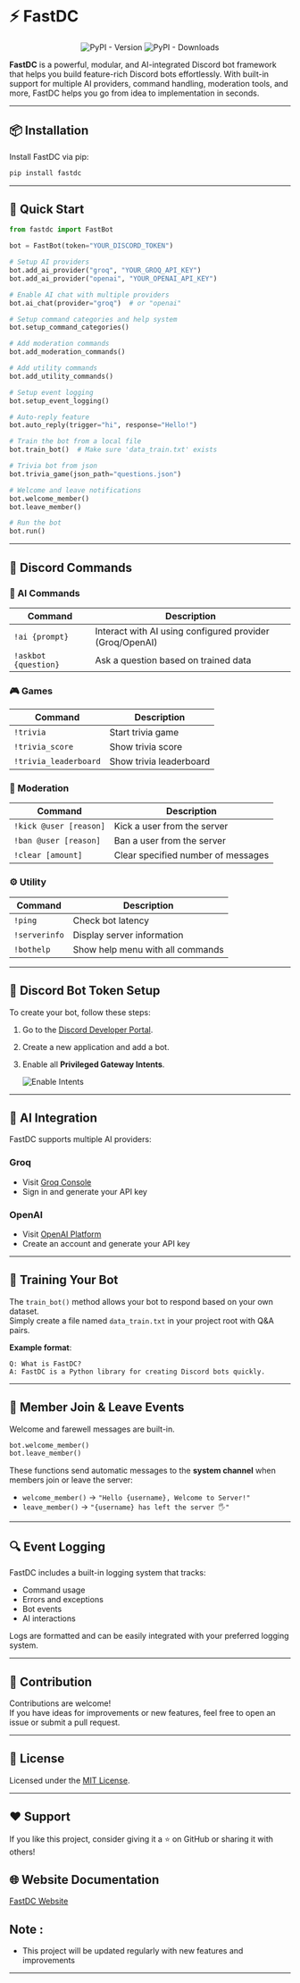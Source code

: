 # ⚡ FastDC

<p align="center">
  <img src="https://img.shields.io/pypi/v/fastdc" alt="PyPI - Version" />
  <img src="https://img.shields.io/pypi/dm/fastdc" alt="PyPI - Downloads" />
</p>

**FastDC** is a powerful, modular, and AI-integrated Discord bot framework that helps you build feature-rich Discord bots effortlessly. With built-in support for multiple AI providers, command handling, moderation tools, and more, FastDC helps you go from idea to implementation in seconds.

---

## 📦 Installation

Install FastDC via pip:

```bash
pip install fastdc
```

---

## 🚀 Quick Start

```python
from fastdc import FastBot

bot = FastBot(token="YOUR_DISCORD_TOKEN")

# Setup AI providers
bot.add_ai_provider("groq", "YOUR_GROQ_API_KEY")
bot.add_ai_provider("openai", "YOUR_OPENAI_API_KEY")

# Enable AI chat with multiple providers
bot.ai_chat(provider="groq")  # or "openai"

# Setup command categories and help system
bot.setup_command_categories()

# Add moderation commands
bot.add_moderation_commands()

# Add utility commands
bot.add_utility_commands()

# Setup event logging
bot.setup_event_logging()

# Auto-reply feature
bot.auto_reply(trigger="hi", response="Hello!")

# Train the bot from a local file
bot.train_bot()  # Make sure 'data_train.txt' exists

# Trivia bot from json
bot.trivia_game(json_path="questions.json")

# Welcome and leave notifications
bot.welcome_member()
bot.leave_member()

# Run the bot
bot.run()
```

---

## 💬 Discord Commands

### 🤖 AI Commands
| Command            | Description                                              |
|--------------------|----------------------------------------------------------|
| `!ai {prompt}`     | Interact with AI using configured provider (Groq/OpenAI)  |
| `!askbot {question}` | Ask a question based on trained data                     |

### 🎮 Games
| Command            | Description                                              |
|--------------------|----------------------------------------------------------|
| `!trivia`          | Start trivia game                                        |
| `!trivia_score`    | Show trivia score                                        |
| `!trivia_leaderboard` | Show trivia leaderboard                              |

### 👮 Moderation
| Command            | Description                                              |
|--------------------|----------------------------------------------------------|
| `!kick @user [reason]` | Kick a user from the server                          |
| `!ban @user [reason]`  | Ban a user from the server                           |
| `!clear [amount]`      | Clear specified number of messages                    |

### ⚙️ Utility
| Command            | Description                                              |
|--------------------|----------------------------------------------------------|
| `!ping`            | Check bot latency                                        |
| `!serverinfo`      | Display server information                              |
| `!bothelp`         | Show help menu with all commands                        |

---

## 🔑 Discord Bot Token Setup

To create your bot, follow these steps:

1. Go to the [Discord Developer Portal](https://discord.com/developers/applications).
2. Create a new application and add a bot.
3. Enable all **Privileged Gateway Intents**.

   ![Enable Intents](/doc-ss/intents.png)

---

## 🧠 AI Integration

FastDC supports multiple AI providers:

### Groq
- Visit [Groq Console](https://console.groq.com/)
- Sign in and generate your API key

### OpenAI
- Visit [OpenAI Platform](https://platform.openai.com/)
- Create an account and generate your API key

---

## 📁 Training Your Bot

The `train_bot()` method allows your bot to respond based on your own dataset.  
Simply create a file named `data_train.txt` in your project root with Q&A pairs.

**Example format**:
```
Q: What is FastDC?
A: FastDC is a Python library for creating Discord bots quickly.
```

---

## 👋 Member Join & Leave Events

Welcome and farewell messages are built-in.

```python
bot.welcome_member()
bot.leave_member()
```

These functions send automatic messages to the **system channel** when members join or leave the server:

- `welcome_member()` → `"Hello {username}, Welcome to Server!"`
- `leave_member()` → `"{username} has left the server 🖐️"`

---

## 🔍 Event Logging

FastDC includes a built-in logging system that tracks:
- Command usage
- Errors and exceptions
- Bot events
- AI interactions

Logs are formatted and can be easily integrated with your preferred logging system.

---

## 🙌 Contribution

Contributions are welcome!  
If you have ideas for improvements or new features, feel free to open an issue or submit a pull request.

---

## 📄 License

Licensed under the [MIT License](LICENSE).

---

## ❤️ Support

If you like this project, consider giving it a ⭐ on GitHub or sharing it with others!

## 🌐 Website Documentation
[FastDC Website](https://fastdc.vercel.app/)

## Note : 
- This project will be updated regularly with new features and improvements
---